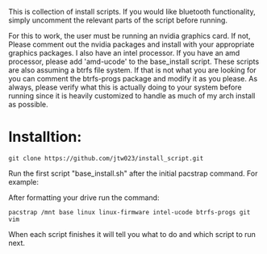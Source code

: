 This is collection of install scripts. If you would like bluetooth functionality, simply uncomment the relevant parts of the script before running.

For this to work, the user must be running an nvidia graphics card. If not, Please comment out the nvidia packages and install with your appropriate graphics packages. I also have an intel processor. If you have an amd processor, please add 'amd-ucode' to the base_install script. These scripts are also assuming a btrfs file system. If that is not what you are looking for you can comment the btrfs-progs package and modify it as you please. As always, please verify what this is actually doing to your system before running since it is heavily customized to handle as much of my arch install as possible. 

# Installtion:
~~~
git clone https://github.com/jtw023/install_script.git
~~~

Run the first script "base_install.sh" after the initial pacstrap command. For example:

After formatting your drive run the command:

~~~
pacstrap /mnt base linux linux-firmware intel-ucode btrfs-progs git vim
~~~

When each script finishes it will tell you what to do and which script to run next.  
